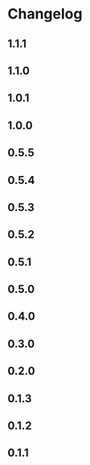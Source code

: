 # Changelog

## 1.1.1


## 1.1.0


## 1.0.1


## 1.0.0


## 0.5.5


## 0.5.4


## 0.5.3


## 0.5.2


## 0.5.1


## 0.5.0


## 0.4.0


## 0.3.0


## 0.2.0


## 0.1.3


## 0.1.2


## 0.1.1

